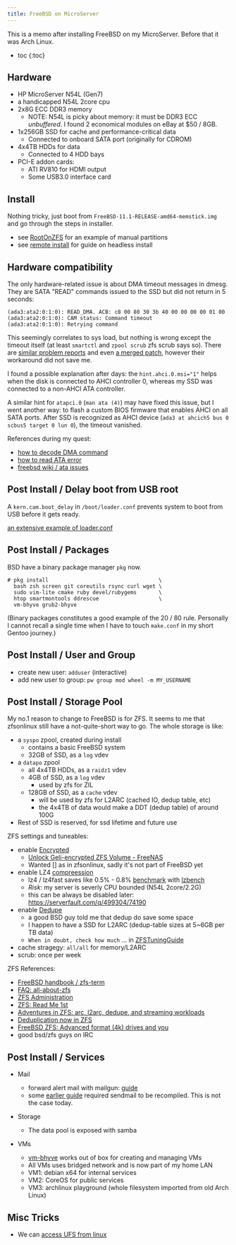 ```yaml
---
title: FreeBSD on MicroServer
---
```


This is a memo after installing FreeBSD on my MicroServer. Before that it was Arch Linux.

- toc
{:toc}

## Hardware

- HP MicroServer N54L (Gen7)
- a handicapped N54L 2core cpu
- 2x8G ECC DDR3 memory
    - NOTE: N54L is picky about memory: it must be DDR3 ECC *unbuffered*. I found 2 economical modules on eBay at $50 / 8GB.
- 1x256GB SSD for cache and performance-critical data
    - Connected to onboard SATA port (originally for CDROM)
- 4x4TB HDDs for data
    - Connected to 4 HDD bays
- PCI-E addon cards:
    - ATI RV810 for HDMI output
    - Some USB3.0 interface card <!-- TODO: what is the brand? -->

## Install

Nothing tricky, just boot from `FreeBSD-11.1-RELEASE-amd64-memstick.img` and go through the steps in installer.

- see [RootOnZFS](https://wiki.freebsd.org/RootOnZFS) for an example of manual partitions
- see [remote install](https://www.freebsd.org/doc/en/articles/remote-install/installation.html) for guide on headless install

## Hardware compatibility

The only hardware-related issue is about DMA timeout messages in dmesg. They are SATA "READ" commands issued to the SSD but did not return in 5 seconds:

```text
(ada3:ata2:0:1:0): READ_DMA. ACB: c8 00 80 30 3b 40 00 00 00 00 01 00
(ada3:ata2:0:1:0): CAM status: Command timeout
(ada3:ata2:0:1:0): Retrying command
```

This seemingly correlates to sys load, but nothing is wrong except the timeout itself (at least `smartctl` and `zpool scrub` zfs scrub says so).
There are [similar problem reports](https://forums.freenas.org/index.php?threads/daily-security-run-output-read_dma-command-timeout.26194/)
and even [a merged patch](https://bugs.freebsd.org/bugzilla/show_bug.cgi?id=195349), however their workaround did not save me.

I found a possible explanation after days: the `hint.ahci.0.msi="1"` helps when the disk is connected to AHCI controller 0, whereas my SSD was connected to a non-AHCI ATA controller.

A similar hint for `atapci.0` (`man ata (4)`) may have fixed this issue, but I went another way: to flash a custom BIOS firmware that enables AHCI on all SATA ports. After SSD is recognized as AHCI device (`ada3 at ahcich5 bus 0 scbus5 target 0 lun 0`), the timeout vanished.

References during my quest:

- [how to decode DMA command](http://wiki.osdev.org/ATA/ATAPI_using_DMA#ATA.2FATAPI_Commands)
- [how to read ATA error](https://ata.wiki.kernel.org/index.php/Libata_error_messages)
- [freebsd wiki / ata issues](https://wiki.freebsd.org/JeremyChadwick/ATA_issues_and_troubleshooting)
<!-- TODO: how to download / flash the custom firmware -->

## Post Install / Delay boot from USB root

A `kern.cam.boot_delay` in `/boot/loader.conf` prevents system to boot from USB before it gets ready.

[an extensive example of loader.conf](http://web.mit.edu/freebsd/head/sys/boot/forth/loader.conf)


## Post Install / Packages

BSD have a binary package manager `pkg` now.

```text
# pkg install                                   \
  bash zsh screen git coreutils rsync curl wget \
  sudo vim-lite cmake ruby devel/rubygems       \
  htop smartmontools ddrescue                   \
  vm-bhyve grub2-bhyve
```

(Binary packages constitutes a good example of the 20 / 80 rule. Personally I cannot recall a single time when I have to touch `make.conf` in my short Gentoo journey.)

<!-- TODO: add 'basic' services: microcode update, etc -->

## Post Install / User and Group

- create new user: `adduser` (interactive)
- add new user to group: `pw group mod wheel -m MY_USERNAME`

## Post Install / Storage Pool

My no.1 reason to change to FreeBSD is for ZFS. It seems to me that zfsonlinux still have a not-quite-short way to go.
The whole storage is like:

- a `syspo` zpool, created during install
    - contains a basic FreeBSD system
    - 32GB of SSD, as a `log` vdev
- a `datapo` zpool
    - all 4x4TB HDDs, as a `raidz1` vdev
    - 4GB of SSD, as a `log` vdev
        - used by zfs for ZIL
    - 128GB of SSD, as a `cache` vdev
        - will be used by zfs for L2ARC (cached IO, dedup table, etc)
        - the 4x4TB of data would make a DDT (dedup table) of around 100G
- Rest of SSD is reserved, for ssd lifetime and future use

ZFS settings and tuneables:

- enable [Encrypted](http://www.schmidp.com/2014/01/07/zfs-full-disk-encryption-with-freebsd-10-part-2/)
    - [Unlock Geli-encrypted ZFS Volume - FreeNAS](https://www.openattic.org/posts/unlock-geli-ecrypted-zfs-volume-freenas/)
    - Wanted [] as in zfsonlinux, sadly it's not part of FreeBSD yet
- enable LZ4 [compreession](https://www.freebsd.org/doc/handbook/zfs-term.html#zfs-term-compression-lz4)
    - lz4 / lz4fast saves like 0.5% - 0.8% [benchmark](https://gist.github.com/e921a4620fd8deec648d6b95b342e1ea) with [lzbench](https://github.com/inikep/lzbench)
    - *Risk*: my server is severly CPU bounded (N54L 2core/2.2G)
    - this can be always be disabled later: https://serverfault.com/q/499304/74190
- enable [Dedupe](http://constantin.glez.de/blog/2011/07/zfs-dedupe-or-not-dedupe)
    - a good BSD guy told me that dedup do save some space
    - I happen to have a SSD for L2ARC (dedup-table sizes at 5~6GB per TB data)
    - `When in doubt, check how much` ... in [ZFSTuningGuide](https://wiki.freebsd.org/ZFSTuningGuide#Deduplication)
- cache stragegy: `all/all` for memory/L2ARC
- scrub: once per week

ZFS References:

- [FreeBSD handbook / zfs-term](https://www.freebsd.org/doc/en_US.ISO8859-1/books/handbook/zfs-term.html)
- [FAQ: all-about-zfs](https://www.freebsd.org/doc/en/books/faq/all-about-zfs.html)
- [ZFS Administration](https://pthree.org/2012/12/18/zfs-administration-part-xi-compression-and-deduplication/)
- [ZFS: Read Me 1st](http://nex7.blogspot.jp/2013/03/readme1st.html)
- [Adventures in ZFS: arc, l2arc, dedupe, and streaming workloads](http://weblog.etherized.com/posts/185.html)
- [Deduplication now in ZFS](https://blogs.oracle.com/jsavit/deduplication-now-in-zfs)
- [FreeBSD ZFS: Advanced format (4k) drives and you](https://savagedlight.me/2012/07/15/freebsd-zfs-advanced-format/)
- good bsd/zfs guys on IRC

## Post Install / Services

- Mail
    - forward alert mail with mailgun: [guide](https://marblenix.com/blag/2017/08/20/Receiving-Email-Alerts-from-FreeBSD-using-Mailgun.html)
    - some [earlier guide](https://www.digitalocean.com/community/tutorials/how-to-send-email-through-an-external-smtp-service-with-sendmail-on-freebsd-10-1) required sendmail to be recompiled. This is not the case today.

- Storage
    - The data pool is exposed with samba

- VMs
    - [vm-bhyve](https://github.com/churchers/vm-bhyve/wiki/Quickstart) works out of box for creating and managing VMs
    - All VMs uses bridged network and is now part of my home LAN
    - VM1: debian x64 for internal services
    - VM2: CoreOS for public services
    - VM3: archlinux playground (whole filesystem imported from old Arch Linux)

## Misc Tricks

- We can [access UFS from linux](https://tachibanatech.com/chris/freebsd/)
